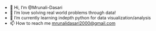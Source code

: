 - 👋 Hi, I’m @Mrunali-Dasari
- 👀 I’m love solving real world problems through data!
- 🌱 I’m currently learning indepth python for data visualization/analysis
- 📫 How to reach me mrunalidasari2000@gmail.com

<!---
Mrunali-Dasari/Mrunali-Dasari is a ✨ special ✨ repository because its `README.md` (this file) appears on your GitHub profile.
You can click the Preview link to take a look at your changes.
--->
